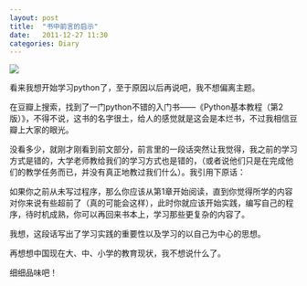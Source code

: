 ```yaml
---
layout: post
title:  "书中前言的启示"
date:   2011-12-27 11:30
categories: Diary
---
```


![](https://i.imgur.com/iaja6NA.png)

看来我想开始学习python了，至于原因以后再说吧，我不想偏离主题。

在豆瓣上搜索，找到了一门python不错的入门书——《Python基本教程（第2版）》，不得不说，这书的名字很土，给人的感觉就是这会是本烂书，不过我相信豆瓣上大家的眼光。

没看多少，就刚才刚看到前文部分，前言里的一段话突然让我觉得，我之前的学习方式是错的，大学老师教给我们的学习方式也是错的，（或者说他们只是在完成他们的教学任务而已，并没有真正地教过我们什么）。我引用下原话：

>
如果你之前从未写过程序，那么你应该从第1章开始阅读，直到你觉得所学的内容对你来说有些超前了（真的可能会这样），此时你就应该开始实践，编写自己的程序，待时机成熟，你可以再回来书本上，学习那些更复杂的内容了。

我想，这段话写出了学习实践的重要性以及学习的以自己为中心的思想。

再想想中国现在大、中、小学的教育现状，我不想说什么了。

细细品味吧！
